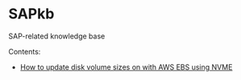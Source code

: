 # SAPkb
SAP-related knowledge base

Contents:
* [How to update disk volume sizes on with AWS EBS using NVME](/AWS_UPDATE_EBS_VOLUME_SIZE_ON_OS.md)
